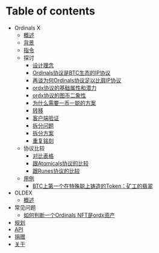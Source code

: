 # Table of contents

* Ordinals X
  * [概述](OrdX/README.md)
  * [背景](OrdX/background.md)
  * [指令](OrdX/instruct.md)
  * 探讨
    * [设计理念](OrdX/concept.md)
    * [Ordinals协议是BTC生态的IP协议](OrdX/ordinals.md)
    * [再谈为何Ordinals协议足以比肩IP协议](OrdX/ordinals2.md)
    * [ordx协议的基础属性和潜力](OrdX/potential.md)
    * [ordx协议的图币二象性](OrdX/duality.md)
    * [为什么需要一币一聪的方案](OrdX/oneone.md)
    * [转移](OrdX/transfer.md)
    * [客户端验证](OrdX/appverify.md)
    * [拆分问题](OrdX/dust.md)
    * [拆分方案](OrdX/substract.md)
    * [重复铭刻](OrdX/multiscribe.md)
  * 协议比较
    * [对比表格](OrdX/compare.md)
    * [跟Atomicals协议的比较](OrdX/c2atom.md)
    * [跟Runes协议的比较](OrdX/c2runes.md)
  * [用例](OrdX/usecase.md)
    * [BTC上第一个在特殊聪上铸造的Token：矿工的翡翠](OrdX/usecase-jades.md)
* OLDEX
  * [概述](oldex/README.md)
* 常见问题
  * [如何判断一个Ordinals NFT是ordx资产](QA/failmint.md)
* [规划](roadmap.md)
* [API](https://apiprd.ordx.space/mainnet/swagger/index.html)
* [捐赠](donate.md)
* [关于](README.md)